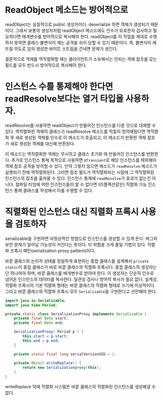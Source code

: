 # ReadObject 메소드는 방어적으로

readObject는 실질적으로 public 생성자이다. deserialize 하면 객체가 생성되기 때문이다. 그래서 보통의 생성자처럼 readObject 메소드에도 인수가 유효한지
검사하고 필요하다면 매개변수를 방어적으로 복사해야 한다. readObject를 이 작업을 제대로 수행하지 못하면 클래스 불변식이 깨는 공격을 쉬이 당할 수 있기 때문이다.
즉, 불변식이 깨뜨릴 의도로 임의 생성한 바이트 스트림을 건네면 문제가 생긴다.

결론적으로 객체를 역직렬화할 때는 클라이언트가 소유해서는 안되는 객체 참조를 갖는 필드를 모두 반드시 방어적으로 복사해야 한다.

# 인스턴스 수를 통제해야 한다면 readResolve보다는 열거 타입을 사용하자.

readResolve를 사용하면  readObject가 만들어진 인스턴스를 다른 것으로 대체할 수 있다. 역직렬화한 객체의 클래스가 readResolve 메소드를 적절히 정의해뒀다면
역직렬화 후 새로 생성된 객체를 인수로 이 메소드가 호출되고, 이 메소드가 반환한 객체 참조가 새로 생성된 객체를 대신해 반환된다.

이 메소드는 역직렬화한 객체는 무시하고 클래스 초기화 때 만들어진 인스턴스를 반환한다. 추가로 인스턴스 통제 목적으로 사용하면 `@Transient`로 해당 인스턴스를 제외해야
객체 참조 공격을 방어할 수 있다. 만약 그렇지 않으면 메소드가 `readResolve` 메소드가 실행되기 전에 역직렬화된다. 그러면 참조 필드가 역직렬화되는 시점에
그 역직렬화된 인스턴스의 참조를 훔쳐올 수 있다. 인스턴스 통제에 `readResolve`가 효과가 없는건 아니다. 컴파일 타임에 어떤 인스턴스들이 알 수 없다면 (리플렉션같은)
직렬화 가능 인스턴스 통제 클래스를 작성해서 이를 수행할 수 있다. 


# 직렬화된 인스턴스 대신 직렬화 프록시 사용을 검토하자

serializable을 구현하면 비정상적인 방법으로 인스턴스를 생성할 수 있게 돈다. 버그와 보안 문제가 일어날 가능성이 커진다는 뜻이다. 이 위험을 크게 줄일 기법이 있다.
직렬화 프록시 패턴(serialization proxy pattern)이다.

바깥 클래스와 논리적 상태를 정밀하게 표현하는 중첩 클래스를 설계해서 `private static`이 중첩 클래스가 바로 바깥 클래스의 직렬화 프록시다. 중첩 클래스의
생성자는 단 하나여야 하며, 바깥 클래스를 배개변수로 받아야 한다. 이 생성자는 단순히 인수로 넘어온 인스턴스의 데이터를 복사한다. 일관성 검사나 방어적 복사가
필요 없다. 설계상, 직렬화 프록시의 기본 직렬화 형태는 바깥 클래스의 직렬화 형태로 쓰기에 이상적이다. 그리고 바깥 클래스와 직렬화 프록시 모두 `Serializable`을 구현한다고 선언해야 한다.

```java
import java.io.Serializable;
import java.time.Period;

private static class SerializationProxy implements Serializable {
    private final Date start;
    private final Date end;

    SerializationProxy( Period p ) {
        this.start = p.start;
        this.end = p.end;
    }

    private static final long serialVersionUID = 1;
    
    private Object writeReplace() {
        return new Serializationproxy(this);
    }
}
```

writeReplace 덕에 직렬화 시스템은 바깥 클래스의 직렬화된 인스턴스를 생성해낼 수 없다. 